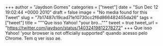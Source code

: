 
+++
author = "Jaydson Gomes"
categories = ["tweet"]
date = "Sun Dec 12 19:02:44 +0000 2010"
draft = false
image = "No media found for this Tweet"
slug = "7b17487c19cad71e10730cc2f6d866482455da26"
tags = ["tweet"]
title = """Que isso Yahoo! "your bro..."""
tweet = true
tweet_url = "https://twitter.com/jaydson/status/14032419812278272"
+++
Que isso Yahoo! 'your browser is not officially supported" quando acesso pelo Chrome. Tem q ver isso ae.
